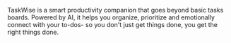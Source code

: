 TaskWise is a smart productivity companion that goes beyond basic tasks boards. Powered by AI, it helps you organize, prioritize and emotionally connect with your to-dos- so you don't just get things done, you get the right things done.
